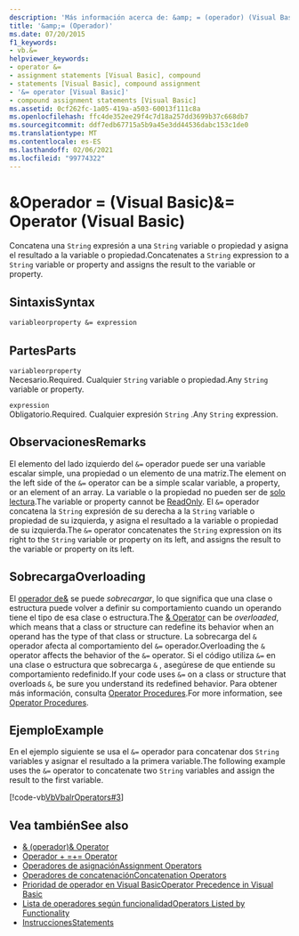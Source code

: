 ```yaml
---
description: 'Más información acerca de: &amp; = (operador) (Visual Basic)'
title: '&amp;= (Operador)'
ms.date: 07/20/2015
f1_keywords:
- vb.&=
helpviewer_keywords:
- operator &=
- assignment statements [Visual Basic], compound
- statements [Visual Basic], compound assignment
- '&= operator [Visual Basic]'
- compound assignment statements [Visual Basic]
ms.assetid: 0cf262fc-1a05-419a-a503-60013f111c8a
ms.openlocfilehash: ffc4de352ee29f4c7d18a257dd3699b37c668db7
ms.sourcegitcommit: ddf7edb67715a5b9a45e3dd44536dabc153c1de0
ms.translationtype: MT
ms.contentlocale: es-ES
ms.lasthandoff: 02/06/2021
ms.locfileid: "99774322"
---
```

# <a name="amp-operator-visual-basic"></a><span data-ttu-id="d4f8d-103">&amp;Operador = (Visual Basic)</span><span class="sxs-lookup"><span data-stu-id="d4f8d-103">&amp;= Operator (Visual Basic)</span></span>

<span data-ttu-id="d4f8d-104">Concatena una `String` expresión a una `String` variable o propiedad y asigna el resultado a la variable o propiedad.</span><span class="sxs-lookup"><span data-stu-id="d4f8d-104">Concatenates a `String` expression to a `String` variable or property and assigns the result to the variable or property.</span></span>  
  
## <a name="syntax"></a><span data-ttu-id="d4f8d-105">Sintaxis</span><span class="sxs-lookup"><span data-stu-id="d4f8d-105">Syntax</span></span>  
  
```vb  
variableorproperty &= expression  
```  
  
## <a name="parts"></a><span data-ttu-id="d4f8d-106">Partes</span><span class="sxs-lookup"><span data-stu-id="d4f8d-106">Parts</span></span>  

 `variableorproperty`  
 <span data-ttu-id="d4f8d-107">Necesario.</span><span class="sxs-lookup"><span data-stu-id="d4f8d-107">Required.</span></span> <span data-ttu-id="d4f8d-108">Cualquier `String` variable o propiedad.</span><span class="sxs-lookup"><span data-stu-id="d4f8d-108">Any `String` variable or property.</span></span>  
  
 `expression`  
 <span data-ttu-id="d4f8d-109">Obligatorio.</span><span class="sxs-lookup"><span data-stu-id="d4f8d-109">Required.</span></span> <span data-ttu-id="d4f8d-110">Cualquier expresión `String` .</span><span class="sxs-lookup"><span data-stu-id="d4f8d-110">Any `String` expression.</span></span>  
  
## <a name="remarks"></a><span data-ttu-id="d4f8d-111">Observaciones</span><span class="sxs-lookup"><span data-stu-id="d4f8d-111">Remarks</span></span>  

 <span data-ttu-id="d4f8d-112">El elemento del lado izquierdo del `&=` operador puede ser una variable escalar simple, una propiedad o un elemento de una matriz.</span><span class="sxs-lookup"><span data-stu-id="d4f8d-112">The element on the left side of the `&=` operator can be a simple scalar variable, a property, or an element of an array.</span></span> <span data-ttu-id="d4f8d-113">La variable o la propiedad no pueden ser de [solo lectura](../modifiers/readonly.md).</span><span class="sxs-lookup"><span data-stu-id="d4f8d-113">The variable or property cannot be [ReadOnly](../modifiers/readonly.md).</span></span> <span data-ttu-id="d4f8d-114">El `&=` operador concatena la `String` expresión de su derecha a la `String` variable o propiedad de su izquierda, y asigna el resultado a la variable o propiedad de su izquierda.</span><span class="sxs-lookup"><span data-stu-id="d4f8d-114">The `&=` operator concatenates the `String` expression on its right to the `String` variable or property on its left, and assigns the result to the variable or property on its left.</span></span>  
  
## <a name="overloading"></a><span data-ttu-id="d4f8d-115">Sobrecarga</span><span class="sxs-lookup"><span data-stu-id="d4f8d-115">Overloading</span></span>  

 <span data-ttu-id="d4f8d-116">El [ operador de&](concatenation-operator.md) se puede *sobrecargar*, lo que significa que una clase o estructura puede volver a definir su comportamiento cuando un operando tiene el tipo de esa clase o estructura.</span><span class="sxs-lookup"><span data-stu-id="d4f8d-116">The [& Operator](concatenation-operator.md) can be *overloaded*, which means that a class or structure can redefine its behavior when an operand has the type of that class or structure.</span></span> <span data-ttu-id="d4f8d-117">La sobrecarga del `&` operador afecta al comportamiento del `&=` operador.</span><span class="sxs-lookup"><span data-stu-id="d4f8d-117">Overloading the `&` operator affects the behavior of the `&=` operator.</span></span> <span data-ttu-id="d4f8d-118">Si el código utiliza `&=` en una clase o estructura que sobrecarga `&` , asegúrese de que entiende su comportamiento redefinido.</span><span class="sxs-lookup"><span data-stu-id="d4f8d-118">If your code uses `&=` on a class or structure that overloads `&`, be sure you understand its redefined behavior.</span></span> <span data-ttu-id="d4f8d-119">Para obtener más información, consulta [Operator Procedures](../../programming-guide/language-features/procedures/operator-procedures.md).</span><span class="sxs-lookup"><span data-stu-id="d4f8d-119">For more information, see [Operator Procedures](../../programming-guide/language-features/procedures/operator-procedures.md).</span></span>  
  
## <a name="example"></a><span data-ttu-id="d4f8d-120">Ejemplo</span><span class="sxs-lookup"><span data-stu-id="d4f8d-120">Example</span></span>  

 <span data-ttu-id="d4f8d-121">En el ejemplo siguiente se usa el `&=` operador para concatenar dos `String` variables y asignar el resultado a la primera variable.</span><span class="sxs-lookup"><span data-stu-id="d4f8d-121">The following example uses the `&=` operator to concatenate two `String` variables and assign the result to the first variable.</span></span>  
  
 [!code-vb[VbVbalrOperators#3](~/samples/snippets/visualbasic/VS_Snippets_VBCSharp/VbVbalrOperators/VB/Class1.vb#3)]  
  
## <a name="see-also"></a><span data-ttu-id="d4f8d-122">Vea también</span><span class="sxs-lookup"><span data-stu-id="d4f8d-122">See also</span></span>

- [<span data-ttu-id="d4f8d-123">& (operador)</span><span class="sxs-lookup"><span data-stu-id="d4f8d-123">& Operator</span></span>](concatenation-operator.md)
- [<span data-ttu-id="d4f8d-124">Operador + =</span><span class="sxs-lookup"><span data-stu-id="d4f8d-124">+= Operator</span></span>](addition-assignment-operator.md)
- [<span data-ttu-id="d4f8d-125">Operadores de asignación</span><span class="sxs-lookup"><span data-stu-id="d4f8d-125">Assignment Operators</span></span>](assignment-operators.md)
- [<span data-ttu-id="d4f8d-126">Operadores de concatenación</span><span class="sxs-lookup"><span data-stu-id="d4f8d-126">Concatenation Operators</span></span>](concatenation-operators.md)
- [<span data-ttu-id="d4f8d-127">Prioridad de operador en Visual Basic</span><span class="sxs-lookup"><span data-stu-id="d4f8d-127">Operator Precedence in Visual Basic</span></span>](operator-precedence.md)
- [<span data-ttu-id="d4f8d-128">Lista de operadores según funcionalidad</span><span class="sxs-lookup"><span data-stu-id="d4f8d-128">Operators Listed by Functionality</span></span>](operators-listed-by-functionality.md)
- [<span data-ttu-id="d4f8d-129">Instrucciones</span><span class="sxs-lookup"><span data-stu-id="d4f8d-129">Statements</span></span>](../../programming-guide/language-features/statements.md)
